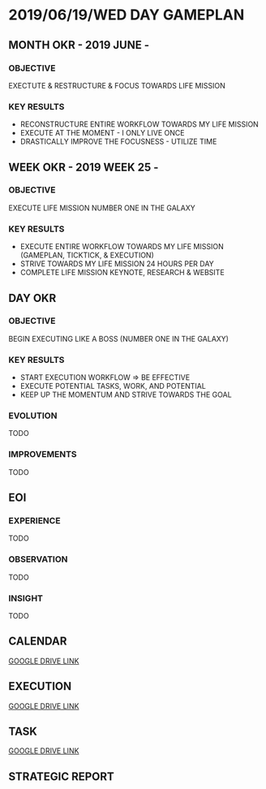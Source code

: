 # 2019/06/19/WED DAY GAMEPLAN

## MONTH OKR - 2019 JUNE -

### OBJECTIVE

EXECTUTE & RESTRUCTURE & FOCUS TOWARDS LIFE MISSION

### KEY RESULTS

- RECONSTRUCTURE ENTIRE WORKFLOW TOWARDS MY LIFE MISSION
- EXECUTE AT THE MOMENT - I ONLY LIVE ONCE
- DRASTICALLY IMPROVE THE FOCUSNESS - UTILIZE TIME

## WEEK OKR - 2019 WEEK 25 -

### OBJECTIVE

EXECUTE LIFE MISSION NUMBER ONE IN THE GALAXY

### KEY RESULTS

- EXECUTE ENTIRE WORKFLOW TOWARDS MY LIFE MISSION (GAMEPLAN, TICKTICK, & EXECUTION)
- STRIVE TOWARDS MY LIFE MISSION 24 HOURS PER DAY
- COMPLETE LIFE MISSION KEYNOTE, RESEARCH & WEBSITE

## DAY OKR

### OBJECTIVE

BEGIN EXECUTING LIKE A BOSS (NUMBER ONE IN THE GALAXY)

### KEY RESULTS

- START EXECUTION WORKFLOW => BE EFFECTIVE
- EXECUTE POTENTIAL TASKS, WORK, AND POTENTIAL
- KEEP UP THE MOMENTUM AND STRIVE TOWARDS THE GOAL

### EVOLUTION

TODO

### IMPROVEMENTS

TODO

## EOI

### EXPERIENCE

TODO

### OBSERVATION

TODO

### INSIGHT

TODO

## CALENDAR

[GOOGLE DRIVE LINK]()

## EXECUTION

[GOOGLE DRIVE LINK]()

## TASK

[GOOGLE DRIVE LINK]()

## STRATEGIC REPORT
